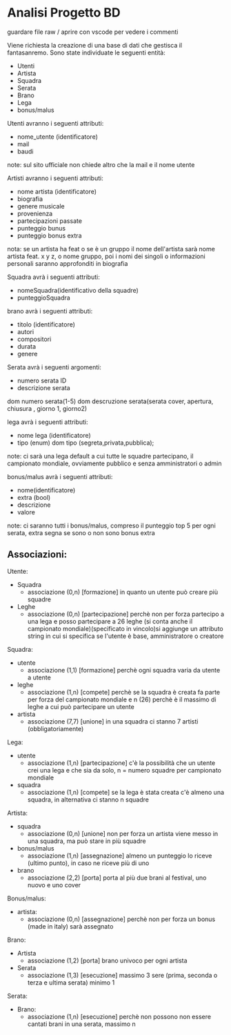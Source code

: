 # Analisi Progetto BD
guardare file raw / aprire con vscode per vedere i commenti
<!---modificate file se non vi piace qualcosa-->

Viene richiesta la creazione di una base di dati che gestisca il fantasanremo.
Sono state individuate le seguenti entità:
- Utenti
- Artista
- Squadra
- Serata
- Brano
- Lega
- bonus/malus

Utenti avranno i seguenti attributi:
- nome_utente (identificatore)
- mail
- baudi

note: sul sito ufficiale non chiede altro che la mail e il nome utente

Artisti avranno i seguenti attributi:
- nome artista (identificatore)
- biografia
- genere musicale
- provenienza
- partecipazioni passate
- punteggio bunus 
- punteggio bonus extra<!---Treiv: io li metterei in esibizione (che andrebbe al posto di brano) questa è versione Pipetta0.2-->

nota: se un artista ha feat o se è un gruppo il nome dell'artista sarà nome artista feat. x y z, o nome gruppo, poi i nomi dei singoli o informazioni personali saranno approfonditi in biografia

Squadra avrà i seguenti attributi:
- nomeSquadra(identificativo della squadre)
- punteggioSquadra

brano avrà i seguenti attributi:
- titolo (identificatore)
- autori
- compositori
- durata
- genere

Serata avrà i seguenti argomenti:
- numero serata ID
- descrizione serata

dom numero serata(1-5)
dom descruzione serata(serata cover, apertura, chiusura , giorno 1, giorno2)


<!--fonte la repubblica: 
La prima sera vota la sala stampa e il suo voto vale il 100 per cento. 
Nella seconda e la terza si dividono la portata del voto le radio e il televoto, al 50 e 50 per cento,
nella serata dedicata alle cover i Big saranno votati attraverso la sala stampa, tv e web (33%), la giuria delle radio (33%) e il televoto (34%)    
nella sera della finale, i 29 sfidanti riproporranno le loro canzoni e saranno votati da tutte le giurie: televoto (34%), sala stampa, tv e web (33%), radio (33%)
-->

lega avrà i seguenti attributi:
- nome lega (identificatore)
- tipo (enum)
dom tipo (segreta,privata,pubblica);

note:
ci sarà una lega default a cui tutte le squadre partecipano, il campionato mondiale, ovviamente pubblico e senza amministratori o admin

bonus/malus avrà i seguenti attributi:
- nome(identificatore)
- extra (bool)
- descrizione
- valore

note:
ci saranno tutti i bonus/malus, compreso il punteggio top 5 per ogni serata, extra segna se sono o non sono bonus extra


## Associazioni:

Utente:
- Squadra 
    - associazione (0,n) [formazione] in quanto un utente può creare più squadre 
- Leghe 
    - associazione (0,n) [partecipazione] perchè non per forza partecipo a una lega e posso partecipare a 26 leghe (si conta anche il campionato mondiale)(specificato in vincolo)si aggiunge un attributo string in cui si specifica se l'utente è base, amministratore o creatore

Squadra:
- utente 
    - associazione (1,1) [formazione] perchè ogni squadra varia da utente a utente
- leghe 
    - associazione (1,n) [compete] perchè se la squadra è creata fa parte per forza del campionato mondiale e n (26) perchè è il massimo di leghe a cui può partecipare un utente
- artista
    - associazione (7,7) [unione] in una squadra ci stanno 7 artisti (obbligatoriamente)

Lega:
- utente
    - associazione (1,n) [partecipazione] c'è la possibilità che un utente crei una lega e che sia da solo, n = numero squadre per campionato mondiale
- squadra
    - associazione (1,n) [compete] se la lega è stata creata c'è almeno una squadra, in alternativa ci stanno n squadre  

Artista:
- squadra
    - associazione (0,n) [unione] non per forza un artista viene messo in una squadra, ma può stare in più squadre
- bonus/malus
    - associazione (1,n) [assegnazione] almeno un punteggio lo riceve (ultimo punto), in caso ne riceve più di uno
- brano
    - associazione (2,2) [porta] porta al più due brani al festival, uno nuovo e uno cover


Bonus/malus:
- artista:
    - associazione (0,n) [assegnazione] perchè non per forza un bonus (made in italy) sarà assegnato

Brano:
- Artista
    - associazione (1,2) [porta] brano univoco per ogni artista
- Serata
    - associazione (1,3) [esecuzione] massimo 3 sere (prima, seconda o terza e ultima serata) minimo 1 

Serata:
- Brano:
    - associazione (1,n) [esecuzione] perchè non possono non essere cantati brani in una serata, massimo n 
 


